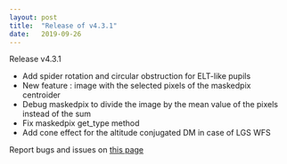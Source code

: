 ```yaml
---
layout: post
title:  "Release of v4.3.1"
date:   2019-09-26
---
```


Release v4.3.1

* Add spider rotation and circular obstruction for ELT-like pupils
* New feature : image with the selected pixels of the maskedpix centroider
* Debug maskedpix to divide the image by the mean value of the pixels instead of the sum
* Fix maskedpix get_type method
* Add cone effect for the altitude conjugated DM in case of LGS WFS

Report bugs and issues on [this page](https://github.com/ANR-COMPASS/shesha/issues)

